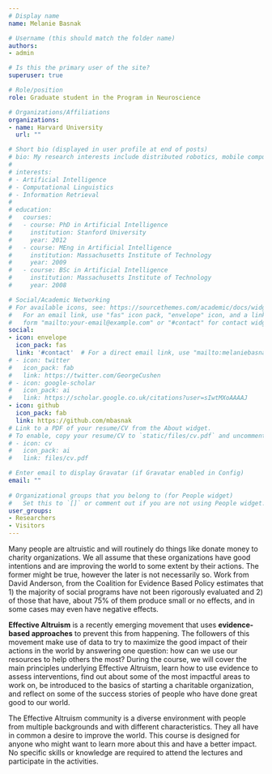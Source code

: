 ```yaml
---
# Display name
name: Melanie Basnak

# Username (this should match the folder name)
authors:
- admin

# Is this the primary user of the site?
superuser: true

# Role/position
role: Graduate student in the Program in Neuroscience

# Organizations/Affiliations
organizations:
- name: Harvard University
  url: ""

# Short bio (displayed in user profile at end of posts)
# bio: My research interests include distributed robotics, mobile computing and programmable matter.
# 
# interests:
# - Artificial Intelligence
# - Computational Linguistics
# - Information Retrieval
# 
# education:
#   courses:
#   - course: PhD in Artificial Intelligence
#     institution: Stanford University
#     year: 2012
#   - course: MEng in Artificial Intelligence
#     institution: Massachusetts Institute of Technology
#     year: 2009
#   - course: BSc in Artificial Intelligence
#     institution: Massachusetts Institute of Technology
#     year: 2008

# Social/Academic Networking
# For available icons, see: https://sourcethemes.com/academic/docs/widgets/#icons
#   For an email link, use "fas" icon pack, "envelope" icon, and a link in the
#   form "mailto:your-email@example.com" or "#contact" for contact widget.
social:
- icon: envelope
  icon_pack: fas
  link: '#contact'  # For a direct email link, use "mailto:melaniebasnak@g.harvard.edu".
# - icon: twitter
#   icon_pack: fab
#   link: https://twitter.com/GeorgeCushen
# - icon: google-scholar
#   icon_pack: ai
#   link: https://scholar.google.co.uk/citations?user=sIwtMXoAAAAJ
- icon: github
  icon_pack: fab
  link: https://github.com/mbasnak
# Link to a PDF of your resume/CV from the About widget.
# To enable, copy your resume/CV to `static/files/cv.pdf` and uncomment the lines below.  
# - icon: cv
#   icon_pack: ai
#   link: files/cv.pdf

# Enter email to display Gravatar (if Gravatar enabled in Config)
email: ""
  
# Organizational groups that you belong to (for People widget)
#   Set this to `[]` or comment out if you are not using People widget.  
user_groups:
- Researchers
- Visitors
---
```


Many people are altruistic and will routinely do things like donate money to charity organizations. We all assume that these organizations have good intentions and are improving the world to some extent by their actions. The former might be true, however the later is not necessarily so. Work from David Anderson, from the Coalition for Evidence Based Policy estimates that 1) the majority of social programs have not been rigorously evaluated and 2) of those that have, about 75% of them produce small or no effects, and in some cases may even have negative effects.

**Effective Altruism** is a recently emerging movement that uses **evidence-based approaches** to prevent this from happening. The followers of this movement make use of data to try to maximize the good impact of their actions in the world by answering one question: how can we use our resources to help others the most?
During the course, we will cover the main principles underlying Effective Altruism, learn how to use evidence to assess interventions, find out about some of the most impactful areas to work on, be introduced to the basics of starting a charitable organization, and reflect on some of the success stories of people who have done great good to our world.

The Effective Altruism community is a diverse environment with people from multiple backgrounds and with different characteristics. They all have in common a desire to improve the world. This course is designed for anyone who might want to learn more about this and have a better impact. No specific skills or knowledge are required to attend the lectures and participate in the activities.
